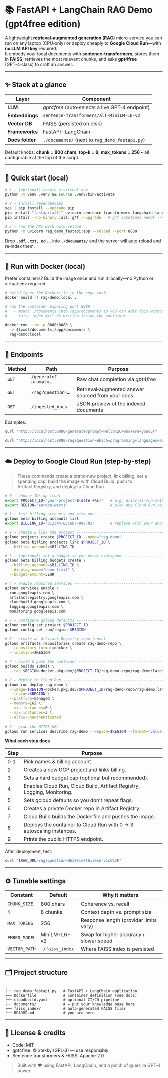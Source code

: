 # 📚 FastAPI + LangChain RAG Demo (gpt4free edition)

A lightweight **retrieval‑augmented generation (RAG)** micro‑service you can run on any laptop (CPU‑only) or deploy cheaply to **Google Cloud Run**—with **no LLM API key** required.  
It embeds your local documents with **sentence‑transformers**, stores them in **FAISS**, retrieves the most relevant chunks, and asks **gpt4free** (GPT‑4‑class) to craft an answer.

---

## ✨ Stack at a glance

| Layer | Component |
|-------|-----------|
| **LLM**        | *gpt4free* (auto‑selects a live GPT‑4 endpoint) |
| **Embeddings** | `sentence‑transformers/all‑MiniLM‑L6‑v2` |
| **Vector DB**  | FAISS (persisted on disk) |
| **Frameworks** | FastAPI · LangChain |
| **Docs folder**| `./documents/` (next to `rag_demo_fastapi.py`) |

Default knobs: **chunk = 800 chars**, **top‑k = 8**, **max_tokens = 256** – all configurable at the top of the script.

---

## 🚀 Quick start (local)

```bash
# 1 – (optional) create a virtual‑env
python -m venv .venv && source .venv/bin/activate

# 2 – install dependencies
yes | pip install --upgrade pip
pip install "fastapi[all]" uvicorn sentence-transformers langchain langchain-community
pip install --no-binary :all: g4f --upgrade   # g4f sometimes needs --no-binary

# 3 – run the API with auto‑reload
python -m uvicorn rag_demo_fastapi:app --reload --port 8080
```

Drop **`.pdf`, `.txt`, `.md` …** into **`./documents/`** and the server will auto‑reload and re‑index them.

---

## 🐳 Run with Docker (local)

Prefer containers?  Build the image once and run it locally—no Python or
virtual‑env required.

```bash
# build (uses the Dockerfile in the repo root)
docker build -t rag-demo:local .

# run the container exposing port 8080
#   - mount ./documents into /app/documents so you can edit docs without rebuilds
#   - faiss_index will be written inside the container

docker run --rm -p 8080:8080 \
  -v $(pwd)/documents:/app/documents \
  rag-demo:local
```

---

## 🔗 Endpoints

| Method | Path | Purpose |
|--------|------|---------|
| `GET`  | `/generate?prompt=…`  | Raw chat completion via *gpt4free* |
| `GET`  | `/rag?question=…`    | Retrieval‑augmented answer sourced from your docs |
| `GET`  | `/ingested_docs`     | JSON preview of the indexed documents |

Examples:

```bash
curl "http://localhost:8080/generate?prompt=Hello%2C+who+are+you%3F"

curl "http://localhost:8080/rag?question=Which+programming+languages+are+mentioned%3F"
```

---

## ☁️ Deploy to Google Cloud Run (step‑by‑step)

> These commands create a brand‑new project, link billing, set a spending cap, build the image with Cloud Build, push to Artifact Registry, and deploy to Cloud Run.

```bash
# 0 – choose IDs up front ------------------------------------------------------
export PROJECT_ID="your-project-$(date +%s)"   # e.g. drius-ai-run-1718123456
export REGION="europe-west1"                   # pick any Cloud Run region

# 1 – list billing accounts and pick one --------------------------------------
gcloud beta billing accounts list
export BILLING_ID="0123A4-B5C6D7-89EF01"       # replace with your account ID

# 2 – create & link the project ----------------------------------------------
gcloud projects create $PROJECT_ID --name="rag-demo"
gcloud beta billing projects link $PROJECT_ID \
  --billing-account=$BILLING_ID

# 3 – (optional) set a budget so you never overspend --------------------------
gcloud beta billing budgets create \
  --billing-account=$BILLING_ID \
  --display-name="demo-limit" \
  --budget-amount=5EUR

# 4 – enable required services ------------------------------------------------
gcloud services enable \
  run.googleapis.com \
  artifactregistry.googleapis.com \
  cloudbuild.googleapis.com \
  logging.googleapis.com \
  monitoring.googleapis.com

# 5 – configure gcloud defaults ----------------------------------------------
gcloud config set project $PROJECT_ID
gcloud config set run/region $REGION

# 6 – create an Artifact Registry repo (once) ---------------------------------
gcloud artifacts repositories create rag-demo-repo \
  --repository-format=docker \
  --location=$REGION

# 7 – build & push the container ---------------------------------------------
gcloud builds submit \
  --tag $REGION-docker.pkg.dev/$PROJECT_ID/rag-demo-repo/rag-demo:latest

# 8 – deploy to Cloud Run ------------------------------------------------------
gcloud run deploy rag-demo \
  --image=$REGION-docker.pkg.dev/$PROJECT_ID/rag-demo-repo/rag-demo:latest \
  --region=$REGION \
  --platform=managed \
  --memory=1Gi \
  --min-instances=0 \
  --max-instances=3 \
  --allow-unauthenticated

# 9 – grab the HTTPS URL -------------------------------------------------------
gcloud run services describe rag-demo --region=$REGION --format="value(status.url)"
```

**What each step does**

| Step | Purpose |
|------|---------|
| 0‑1 | Pick names & billing account. |
| 2   | Creates a new GCP project and links billing. |
| 3   | Sets a hard budget cap (optional but recommended). |
| 4   | Enables Cloud Run, Cloud Build, Artifact Registry, Logging, Monitoring. |
| 5   | Sets gcloud defaults so you don’t repeat flags. |
| 6   | Creates a private Docker repo in Artifact Registry. |
| 7   | Cloud Build builds the Dockerfile and pushes the image. |
| 8   | Deploys the container to Cloud Run with 0 → 3 autoscaling instances. |
| 9   | Prints the public HTTPS endpoint. |

After deployment, test:
```bash
curl "$RAG_URL/rag?question=What+is+this+service%3F"
```

---

## ⚙️ Tunable settings

| Constant      | Default | Why it matters |
|---------------|---------|----------------|
| `CHUNK_SIZE`  | 800 chars | Coherence vs. recall |
| `K`           | 8 chunks | Context depth vs. prompt size |
| `MAX_TOKENS`  | 256 | Response length (provider limits vary) |
| `EMBED_MODEL` | MiniLM-L6-v2 | Swap for higher accuracy / slower speed |
| `VECTOR_PATH` | `./faiss_index` | Where FAISS index is persisted |

---

## 🗂️ Project structure
```
.
├── rag_demo_fastapi.py   # FastAPI + LangChain application
├── Dockerfile            # container definition (see docs)
├── cloudbuild.yaml       # optional CI/CD pipeline
├── documents/            # ← put your knowledge base here
├── faiss_index/          # auto‑generated FAISS files
└── README.md             # you are here
```

---

## 📜 License & credits

* Code: MIT
* gpt4free: © xtekky (GPL‑3) — use responsibly
* Sentence‑transformers & FAISS: Apache‑2.0

> Built with ❤️ using FastAPI, LangChain, and a pinch of guerrilla GPT‑4 power.
